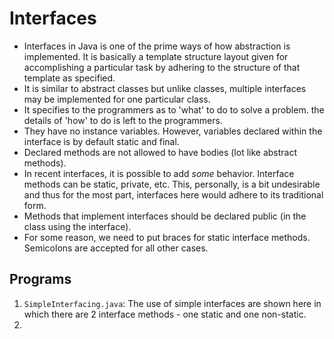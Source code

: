 # Interfaces

- Interfaces in Java is one of the prime ways of how abstraction is implemented. It is basically a template structure layout given for accomplishing a particular task by adhering to the structure of that template as specified.
- It is similar to abstract classes but unlike classes, multiple interfaces may be implemented for one particular class.
- It specifies to the programmers as to 'what' to do to solve a problem. the details of 'how' to do is left to the programmers.
- They have no instance variables. However, variables declared within the interface is by default static and final.
- Declared methods are not allowed to have bodies (lot like abstract methods).
- In recent interfaces, it is possible to add *some* behavior. Interface methods can be static, private, etc. This, personally, is a bit undesirable and thus for the most part, interfaces here would adhere to its traditional form.
- Methods that implement interfaces should be declared public (in the class using the interface).
- For some reason, we need to put braces for static interface methods. Semicolons are accepted for all other cases.


## Programs

1. `SimpleInterfacing.java`: The use of simple interfaces are shown here in which there are 2 interface methods - one static and one non-static.
1. 